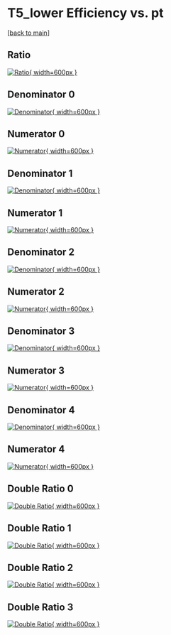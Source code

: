 # T5_lower Efficiency vs. pt

[[back to main](./)]



## Ratio

[![Ratio](../mtv/var/T5_lower_vtr_11_-1_eff_pt.png){ width=600px }](../mtv/var/T5_lower_vtr_11_-1_eff_pt.pdf)

## Denominator 0

[![Denominator](../mtv/den/T5_lower_vtr_11_-1_eff_pt_den0.png){ width=600px }](../mtv/den/T5_lower_vtr_11_-1_eff_pt_den0.pdf)

## Numerator 0

[![Numerator](../mtv/num/T5_lower_vtr_11_-1_eff_pt_num0.png){ width=600px }](../mtv/num/T5_lower_vtr_11_-1_eff_pt_num0.pdf)

## Denominator 1

[![Denominator](../mtv/den/T5_lower_vtr_11_-1_eff_pt_den1.png){ width=600px }](../mtv/den/T5_lower_vtr_11_-1_eff_pt_den1.pdf)

## Numerator 1

[![Numerator](../mtv/num/T5_lower_vtr_11_-1_eff_pt_num1.png){ width=600px }](../mtv/num/T5_lower_vtr_11_-1_eff_pt_num1.pdf)

## Denominator 2

[![Denominator](../mtv/den/T5_lower_vtr_11_-1_eff_pt_den2.png){ width=600px }](../mtv/den/T5_lower_vtr_11_-1_eff_pt_den2.pdf)

## Numerator 2

[![Numerator](../mtv/num/T5_lower_vtr_11_-1_eff_pt_num2.png){ width=600px }](../mtv/num/T5_lower_vtr_11_-1_eff_pt_num2.pdf)

## Denominator 3

[![Denominator](../mtv/den/T5_lower_vtr_11_-1_eff_pt_den3.png){ width=600px }](../mtv/den/T5_lower_vtr_11_-1_eff_pt_den3.pdf)

## Numerator 3

[![Numerator](../mtv/num/T5_lower_vtr_11_-1_eff_pt_num3.png){ width=600px }](../mtv/num/T5_lower_vtr_11_-1_eff_pt_num3.pdf)

## Denominator 4

[![Denominator](../mtv/den/T5_lower_vtr_11_-1_eff_pt_den4.png){ width=600px }](../mtv/den/T5_lower_vtr_11_-1_eff_pt_den4.pdf)

## Numerator 4

[![Numerator](../mtv/num/T5_lower_vtr_11_-1_eff_pt_num4.png){ width=600px }](../mtv/num/T5_lower_vtr_11_-1_eff_pt_num4.pdf)

## Double Ratio 0

[![Double Ratio](../mtv/ratio/T5_lower_vtr_11_-1_eff_pt_ratio0.png){ width=600px }](../mtv/ratio/T5_lower_vtr_11_-1_eff_pt_ratio0.pdf)

## Double Ratio 1

[![Double Ratio](../mtv/ratio/T5_lower_vtr_11_-1_eff_pt_ratio1.png){ width=600px }](../mtv/ratio/T5_lower_vtr_11_-1_eff_pt_ratio1.pdf)

## Double Ratio 2

[![Double Ratio](../mtv/ratio/T5_lower_vtr_11_-1_eff_pt_ratio2.png){ width=600px }](../mtv/ratio/T5_lower_vtr_11_-1_eff_pt_ratio2.pdf)

## Double Ratio 3

[![Double Ratio](../mtv/ratio/T5_lower_vtr_11_-1_eff_pt_ratio3.png){ width=600px }](../mtv/ratio/T5_lower_vtr_11_-1_eff_pt_ratio3.pdf)

